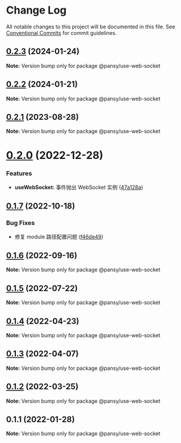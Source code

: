 # Change Log

All notable changes to this project will be documented in this file.
See [Conventional Commits](https://conventionalcommits.org) for commit guidelines.

## [0.2.3](https://github.com/pansyjs/react-hooks/compare/@pansy/use-web-socket@0.2.2...@pansy/use-web-socket@0.2.3) (2024-01-24)

**Note:** Version bump only for package @pansy/use-web-socket





## [0.2.2](https://github.com/pansyjs/react-hooks/compare/@pansy/use-web-socket@0.2.1...@pansy/use-web-socket@0.2.2) (2024-01-21)

**Note:** Version bump only for package @pansy/use-web-socket





## [0.2.1](https://github.com/pansyjs/react-hooks/compare/@pansy/use-web-socket@0.2.0...@pansy/use-web-socket@0.2.1) (2023-08-28)

**Note:** Version bump only for package @pansy/use-web-socket





# [0.2.0](https://github.com/pansyjs/react-hooks/compare/@pansy/use-web-socket@0.1.7...@pansy/use-web-socket@0.2.0) (2022-12-28)


### Features

* **useWebSocket:** 事件抛出 WebSocket 实例 ([47a128a](https://github.com/pansyjs/react-hooks/commit/47a128af648a5addfbaa53d10669eea38e3353d7))





## [0.1.7](https://github.com/pansyjs/react-hooks/compare/@pansy/use-web-socket@0.1.6...@pansy/use-web-socket@0.1.7) (2022-10-18)


### Bug Fixes

* 修复 module 路径配置问题 ([f46de49](https://github.com/pansyjs/react-hooks/commit/f46de4963847e688f530eaf9eeb21dca63670a9a))





## [0.1.6](https://github.com/pansyjs/react-hooks/compare/@pansy/use-web-socket@0.1.5...@pansy/use-web-socket@0.1.6) (2022-09-16)

**Note:** Version bump only for package @pansy/use-web-socket





## [0.1.5](https://github.com/pansyjs/react-hooks/compare/@pansy/use-web-socket@0.1.4...@pansy/use-web-socket@0.1.5) (2022-07-22)

**Note:** Version bump only for package @pansy/use-web-socket





## [0.1.4](https://github.com/pansyjs/react-hooks/compare/@pansy/use-web-socket@0.1.3...@pansy/use-web-socket@0.1.4) (2022-04-23)

**Note:** Version bump only for package @pansy/use-web-socket





## [0.1.3](https://github.com/pansyjs/react-hooks/compare/@pansy/use-web-socket@0.1.2...@pansy/use-web-socket@0.1.3) (2022-04-07)

**Note:** Version bump only for package @pansy/use-web-socket





## [0.1.2](https://github.com/pansyjs/react-hooks/compare/@pansy/use-web-socket@0.1.1...@pansy/use-web-socket@0.1.2) (2022-03-25)

**Note:** Version bump only for package @pansy/use-web-socket





## 0.1.1 (2022-01-28)

**Note:** Version bump only for package @pansy/use-web-socket
